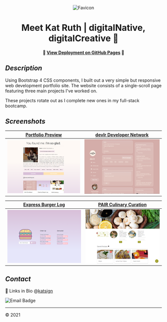 <div align="center">

![Favicon](./favicon.ico)
# Meet Kat Ruth | digitalNative, digitalCreative 💫

#### 📍 [View Deployment on GitHub Pages](https://katsign.github.io/portfolio1.0/) 📍
</div>

## *Description*
Using Bootstrap 4 CSS components, I built out a very simple but responsive web development portfolio site. The website consists of a single-scroll page featuring three main projects I've worked on.

These projects rotate out as I complete new ones in my full-stack bootcamp.

## *Screenshots*

[Portfolio Preview](https://katsign.github.io/portfolio1.0/)           |  [devlr Developer Network](https://devlr.herokuapp.com/)
:-------------------------:|:-------------------------:
![Site Demo](./assets/images/ss_folio.PNG)  |  ![Site Demo](./assets/images/ss_dev.png)

[Express Burger Log](https://katsign-gotta-eat.herokuapp.com/)           |   [PAIR Culinary Curation](https://brandyquinlan.github.io/PAIR/)
:-------------------------:|:-------------------------:
![Site Demo](./assets/images/ss_brgr.png)  |  ![Site Demo](./assets/images/ss_pair.png)

## *Contact*
🔗 Links in Bio @[katsign](https://github.com/katsign)

![Email Badge](https://img.shields.io/badge/Email%20Me-mailtokatsign%40gmail.com-d8bfd8)

---
&copy; 2021
